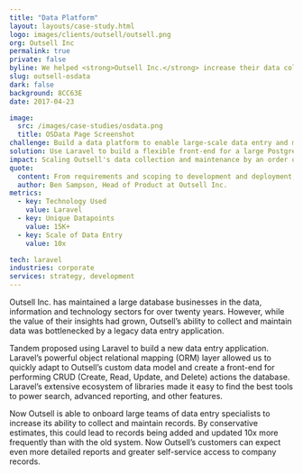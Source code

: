 ```yaml
---
title: "Data Platform"
layout: layouts/case-study.html
logo: images/clients/outsell/outsell.png
org: Outsell Inc
permalink: true
private: false
byline: We helped <strong>Outsell Inc.</strong> increase their data collection abilities by an order of magnitude with Laravel.
slug: outsell-osdata
dark: false
background: 8CC63E
date: 2017-04-23

image:
  src: /images/case-studies/osdata.png
  title: OSData Page Screenshot
challenge: Build a data platform to enable large-scale data entry and machine learning-driven insights.
solution: Use Laravel to build a flexible front-end for a large Postgres DB.
impact: Scaling Outsell's data collection and maintenance by an order of magnitude.
quote:
  content: From requirements and scoping to development and deployment, Tandem coordinated with all stakeholders to deliver the best solution to support our business needs. I highly recommend Tandem to anyone looking for strategic development.
  author: Ben Sampson, Head of Product at Outsell Inc.
metrics:
  - key: Technology Used
    value: Laravel
  - key: Unique Datapoints
    value: 15K+
  - key: Scale of Data Entry
    value: 10x

tech: laravel
industries: corporate
services: strategy, development
---
```


Outsell Inc. has maintained a large database businesses in the data, information and technology sectors for over twenty years. However, while the value of their insights had grown, Outsell’s ability to collect and maintain data was bottlenecked by a legacy data entry application.

Tandem proposed using Laravel to build a new data entry application. Laravel’s powerful object relational mapping (ORM) layer allowed us to quickly adapt to Outsell’s custom data model and create a front-end for performing CRUD (Create, Read, Update, and Delete) actions the database. Laravel’s extensive ecosystem of libraries made it easy to find the best tools to power search, advanced reporting, and other features.

Now Outsell is able to onboard large teams of data entry specialists to increase its ability to collect and maintain records. By conservative estimates, this could lead to records being added and updated 10x more frequently than with the old system. Now Outsell’s customers can expect even more detailed reports and greater self-service access to company records.
